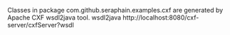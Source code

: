 Classes in package com.github.seraphain.examples.cxf are generated by Apache CXF wsdl2java tool.
wsdl2java http://localhost:8080/cxf-server/cxfServer?wsdl
